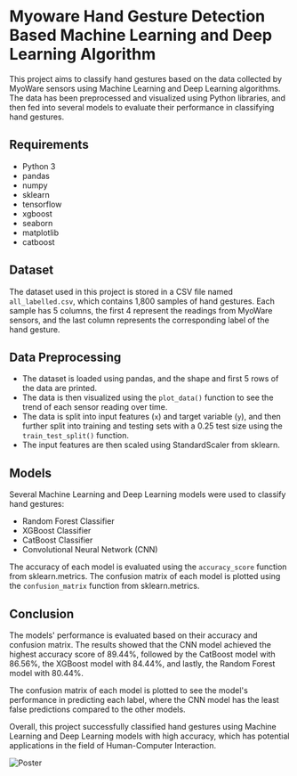 # Myoware Hand Gesture Detection Based Machine Learning and Deep Learning Algorithm

This project aims to classify hand gestures based on the data collected by MyoWare sensors using Machine Learning and Deep Learning algorithms. The data has been preprocessed and visualized using Python libraries, and then fed into several models to evaluate their performance in classifying hand gestures.

## Requirements
- Python 3
- pandas
- numpy
- sklearn
- tensorflow
- xgboost
- seaborn
- matplotlib
- catboost

## Dataset
The dataset used in this project is stored in a CSV file named `all_labelled.csv`, which contains 1,800 samples of hand gestures. Each sample has 5 columns, the first 4 represent the readings from MyoWare sensors, and the last column represents the corresponding label of the hand gesture.

## Data Preprocessing
- The dataset is loaded using pandas, and the shape and first 5 rows of the data are printed.
- The data is then visualized using the `plot_data()` function to see the trend of each sensor reading over time.
- The data is split into input features (`x`) and target variable (`y`), and then further split into training and testing sets with a 0.25 test size using the `train_test_split()` function.
- The input features are then scaled using StandardScaler from sklearn.

## Models
Several Machine Learning and Deep Learning models were used to classify hand gestures:
- Random Forest Classifier
- XGBoost Classifier
- CatBoost Classifier
- Convolutional Neural Network (CNN)

The accuracy of each model is evaluated using the `accuracy_score` function from sklearn.metrics. The confusion matrix of each model is plotted using the `confusion_matrix` function from sklearn.metrics.

## Conclusion
The models' performance is evaluated based on their accuracy and confusion matrix. The results showed that the CNN model achieved the highest accuracy score of 89.44%, followed by the CatBoost model with 86.56%, the XGBoost model with 84.44%, and lastly, the Random Forest model with 80.44%.

The confusion matrix of each model is plotted to see the model's performance in predicting each label, where the CNN model has the least false predictions compared to the other models.

Overall, this project successfully classified hand gestures using Machine Learning and Deep Learning models with high accuracy, which has potential applications in the field of Human-Computer Interaction.

![Poster](https://ibb.co/P4ZZFsy/)

